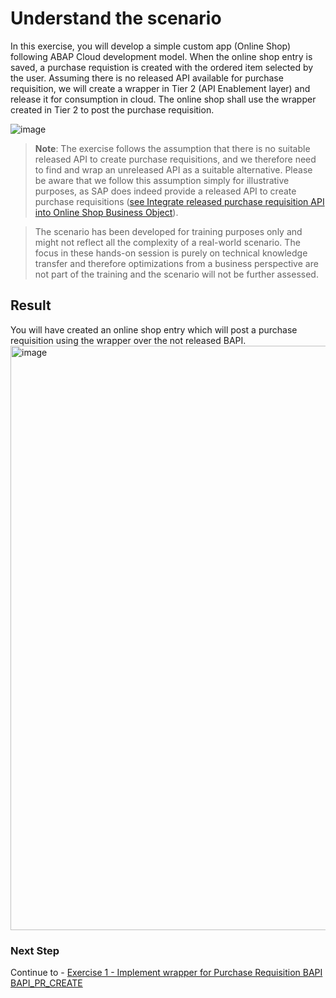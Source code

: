 # Understand the scenario

In this exercise,  you will develop a simple custom app (Online Shop) following ABAP Cloud development model. When the online shop entry is saved, a purchase requistion is created with the ordered item selected by the user. 
Assuming there is no released API available for purchase requisition, we will create a wrapper in Tier 2 (API Enablement layer) and release it for consumption in cloud. The online shop shall use the wrapper created in Tier 2 to post the purchase requisition.

   ![image](https://github.com/SAP-samples/teched2023-DT168/assets/102820487/efeda454-8d6c-4f48-ad71-677edda91409)



><b>Note</b>:
The exercise follows the assumption that there is no suitable released API to create purchase requisitions, and we therefore need to find and wrap an unreleased API as a suitable alternative. Please be aware that we follow this assumption simply for illustrative purposes, as SAP does indeed provide a released API to create purchase requisitions (<a href="https://developers.sap.com/tutorials/abap-s4hanacloud-purchasereq-integrate-api.html">see Integrate released purchase requisition API into Online Shop Business Object</a>).                                                                        

>The scenario has been developed for training purposes only and might not reflect all the complexity of a real-world scenario. The focus in these hands-on session is purely on technical knowledge transfer and therefore optimizations from a business perspective are not part of the training and the scenario will not be further assessed. 

## Result
You will have created an online shop entry which will post a purchase requisition using the wrapper over the not released BAPI.
<img width="935" alt="image" src="https://github.com/SAP-samples/teched2023-DT168/assets/102820487/3b42cc3f-1fd8-41d2-be83-e6682d17c295">

### Next Step
Continue to - [Exercise 1 - Implement wrapper for Purchase Requisition BAPI BAPI_PR_CREATE](../ex1/README.md)
